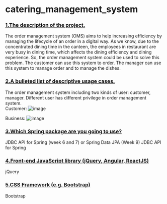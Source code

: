 # catering_management_system

### [1.The description of the project.]()

The order management system (OMS) aims to help increasing efficiency by managing the lifecycle of an order in a digital way. As we know, due to the concentrated dining time in the canteen, the employees in restaurant are very busy in dining time, which affects the dining efficiency and dining experience. So, the order management system could be used to solve this problem. The customer can use this system to order. The manager can use this system to manage order and to manage the dishes. 

### [2.A bulleted list of descriptive usage cases.]()

The order management system including two kinds of user: customer, manager. Different user has different privilege in order management system.  
Customer:
![image](https://user-images.githubusercontent.com/93315926/171946079-2c06a410-bdf2-4cb0-be47-2bb6468d68fd.png)

Business: 
![image](https://user-images.githubusercontent.com/93315926/171946079-2c06a410-bdf2-4cb0-be47-2bb6468d68fd.png)

### [3.Which Spring package are you going to use?]()
JDBC API for Spring (week 6 and 7) or Spring Data JPA (Week 9)
JDBC API for Spring
    
### [4.Front-end JavaScript library (jQuery, Angular, ReactJS)]()
jQuery

### [5.CSS Framework (e.g. Bootstrap)]()
Bootstrap
  

